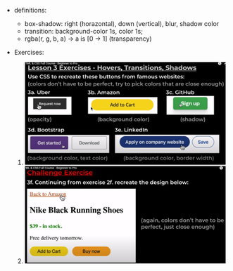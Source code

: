 - definitions:
    * box-shadow: right (horazontal), down (vertical), blur, shadow color
    * transition: background-color 1s, color 1s;
    * rgba(r, g, b, a) → a is [0 → 1] (transparency)

- Exercises: 
    1. ![Alt text](./images/1-exercises.png)
    2. ![Alt text](./images/2-exercises.png)